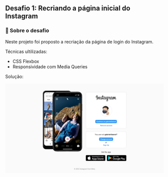 ## Desafio 1: Recriando a página inicial do Instagram

### 🚀 Sobre o desafio

Neste projeto foi proposto a recriação da página de login do Instagram.

Técnicas ultilizadas:
- CSS Flexbox
- Responsividade com Media Queries

Solução:

<div align="center">
  <img src="SCREENSHOT.png" />
</div>

